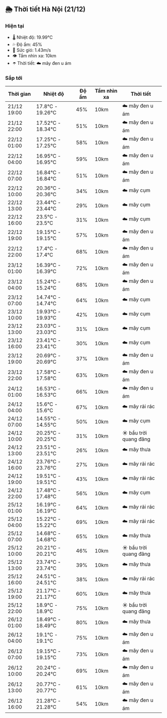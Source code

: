 ## 🌦️ Thời tiết Hà Nội (21/12)

### Hiện tại

- 🌡️ Nhiệt độ: 19.99℃
- 💦 Độ ẩm: 45%
- 💨 Sức gió: 1.43m/s
- 👁️ Tầm nhìn xa: 10km
- ☂️ Thời tiết: ☁️ mây đen u ám

### Sắp tới

| Thời gian | Nhiệt độ | Độ ẩm | Tầm nhìn xa | Thời tiết |
| --- | --- | --- | --- | --- |
| 21/12 19:00 | 17.8℃ - 19.26℃ | 45% | 10km | ☁️ mây đen u ám |
| 21/12 22:00 | 17.52℃ - 18.34℃ | 51% | 10km | ☁️ mây đen u ám |
| 22/12 01:00 | 17.25℃ - 17.25℃ | 58% | 10km | ☁️ mây đen u ám |
| 22/12 04:00 | 16.95℃ - 16.95℃ | 59% | 10km | ☁️ mây đen u ám |
| 22/12 07:00 | 16.84℃ - 16.84℃ | 51% | 10km | ☁️ mây đen u ám |
| 22/12 10:00 | 20.36℃ - 20.36℃ | 34% | 10km | ☁️ mây cụm |
| 22/12 13:00 | 23.44℃ - 23.44℃ | 29% | 10km | ☁️ mây cụm |
| 22/12 16:00 | 23.5℃ - 23.5℃ | 31% | 10km | ☁️ mây cụm |
| 22/12 19:00 | 19.15℃ - 19.15℃ | 57% | 10km | ☁️ mây đen u ám |
| 22/12 22:00 | 17.4℃ - 17.4℃ | 68% | 10km | ☁️ mây đen u ám |
| 23/12 01:00 | 16.39℃ - 16.39℃ | 72% | 10km | ☁️ mây đen u ám |
| 23/12 04:00 | 15.24℃ - 15.24℃ | 68% | 10km | ☁️ mây đen u ám |
| 23/12 07:00 | 14.74℃ - 14.74℃ | 64% | 10km | ☁️ mây cụm |
| 23/12 10:00 | 19.93℃ - 19.93℃ | 42% | 10km | ☁️ mây cụm |
| 23/12 13:00 | 23.03℃ - 23.03℃ | 31% | 10km | ☁️ mây cụm |
| 23/12 16:00 | 23.41℃ - 23.41℃ | 30% | 10km | ☁️ mây cụm |
| 23/12 19:00 | 20.69℃ - 20.69℃ | 37% | 10km | ☁️ mây đen u ám |
| 23/12 22:00 | 17.58℃ - 17.58℃ | 63% | 10km | ☁️ mây đen u ám |
| 24/12 01:00 | 16.53℃ - 16.53℃ | 66% | 10km | ☁️ mây đen u ám |
| 24/12 04:00 | 15.6℃ - 15.6℃ | 67% | 10km | ☁️ mây rải rác |
| 24/12 07:00 | 14.55℃ - 14.55℃ | 50% | 10km | ☁️ mây cụm |
| 24/12 10:00 | 20.25℃ - 20.25℃ | 31% | 10km | ☀️ bầu trời quang đãng |
| 24/12 13:00 | 23.51℃ - 23.51℃ | 26% | 10km | ☁️ mây thưa |
| 24/12 16:00 | 23.76℃ - 23.76℃ | 27% | 10km | ☁️ mây rải rác |
| 24/12 19:00 | 19.51℃ - 19.51℃ | 43% | 10km | ☁️ mây rải rác |
| 24/12 22:00 | 17.48℃ - 17.48℃ | 56% | 10km | ☁️ mây cụm |
| 25/12 01:00 | 16.19℃ - 16.19℃ | 64% | 10km | ☁️ mây rải rác |
| 25/12 04:00 | 15.22℃ - 15.22℃ | 69% | 10km | ☁️ mây rải rác |
| 25/12 07:00 | 14.68℃ - 14.68℃ | 65% | 10km | ☁️ mây thưa |
| 25/12 10:00 | 20.21℃ - 20.21℃ | 46% | 10km | ☀️ bầu trời quang đãng |
| 25/12 13:00 | 23.74℃ - 23.74℃ | 39% | 10km | ☁️ mây thưa |
| 25/12 16:00 | 24.51℃ - 24.51℃ | 38% | 10km | ☁️ mây rải rác |
| 25/12 19:00 | 21.17℃ - 21.17℃ | 60% | 10km | ☁️ mây thưa |
| 25/12 22:00 | 18.9℃ - 18.9℃ | 75% | 10km | ☀️ bầu trời quang đãng |
| 26/12 01:00 | 18.49℃ - 18.49℃ | 80% | 10km | ☁️ mây thưa |
| 26/12 04:00 | 19.1℃ - 19.1℃ | 75% | 10km | ☁️ mây đen u ám |
| 26/12 07:00 | 19.15℃ - 19.15℃ | 73% | 10km | ☁️ mây đen u ám |
| 26/12 10:00 | 20.24℃ - 20.24℃ | 69% | 10km | ☁️ mây đen u ám |
| 26/12 13:00 | 20.77℃ - 20.77℃ | 61% | 10km | ☁️ mây đen u ám |
| 26/12 16:00 | 21.28℃ - 21.28℃ | 54% | 10km | ☁️ mây đen u ám |
